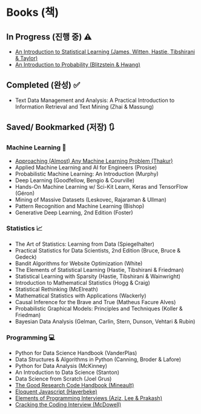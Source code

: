 # Books (책)

## In Progress (진행 중) ⚠️

- [An Introduction to Statistical Learning (James, Witten, Hastie, Tibshirani & Taylor)](https://www.statlearning.com/)
- [An Introduction to Probability (Blitzstein & Hwang)](probabilitybook.net)

## Completed (완성) ✅

- Text Data Management and Analysis: A Practical Introduction to Information Retrieval and Text Mining (Zhai & Massung)

## Saved/ Bookmarked (저장) 🔃

### Machine Learning 🤖

- [Approaching (Almost) Any Machine Learning Problem (Thakur)](https://github.com/abhishekkrthakur/approachingalmost/tree/master)
- Applied Machine Learning and AI for Engineers (Prosise)
- Probabilistic Machine Learning: An Introduction (Murphy)
- Deep Learning (Goodfellow, Bengio & Courville)
- Hands-On Machine Learning w/ Sci-Kit Learn, Keras and TensorFlow (Géron)
- Mining of Massive Datasets (Leskovec, Rajaraman & Ullman)
- Pattern Recognition and Machine Learning (Bishop)
- Generative Deep Learning, 2nd Edition (Foster)

### Statistics 📈

- The Art of Statistics: Learning from Data (Spiegelhalter)
- Practical Statistics for Data Scientists, 2nd Edition (Bruce, Bruce & Gedeck)
- Bandit Algorithms for Website Optimization (White)
- The Elements of Statistical Learning (Hastie, Tibshirani & Friedman)
- Statistical Learning with Sparsity (Hastie, Tibshirani & Wainwright)
- Introduction to Mathematical Statistics (Hogg & Craig)
- Statistical Rethinking (McElreath)
- Mathematical Statistics with Applications (Wackerly)
- Causal Inference for the Brave and True (Matheus Facure Alves)
- Probabilistic Graphical Models: Principles and Techniques (Koller & Friedman)
- Bayesian Data Analysis (Gelman, Carlin, Stern, Dunson, Vehtari & Rubin)

### Programming 💻

- Python for Data Science Handbook (VanderPlas)
- Data Structures & Algorithms in Python (Canning, Broder & Lafore)
- Python for Data Analysis (McKinney)
- An Introduction to Data Science (Stanton)
- Data Science from Scratch (Joel Grus)
- [The Good Research Code Handbook (Mineault)](https://goodresearch.dev/index.html)
- [Eloquent Javascript (Haverbeke)](https://eloquentjavascript.net/)
- [Elements of Programming Interviews (Aziz, Lee & Prakash)](http://elementsofprogramminginterviews.com/)
- [Cracking the Coding Interview (McDowell)](https://www.crackingthecodinginterview.com/)
